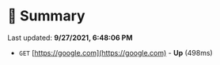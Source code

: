 # 📖 Summary
Last updated: **9/27/2021, 6:48:06 PM**

- `GET` [https://google.com](https://google.com) - **Up** (498ms)
